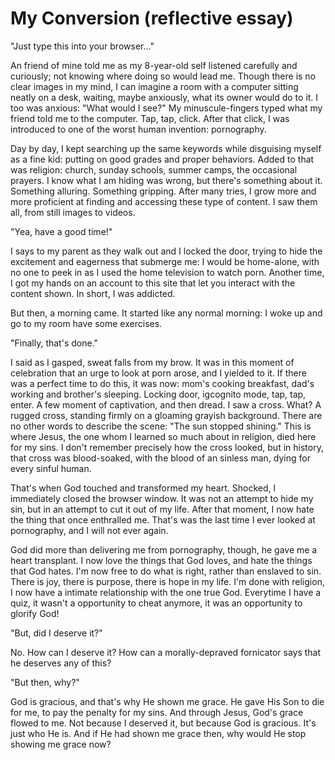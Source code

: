 # My Conversion (reflective essay)

"Just type this into your browser..."

An friend of mine told me as my 8-year-old self listened carefully and curiously; not knowing where doing so would lead me. Though there is no clear images in my mind, I can imagine a room with a computer sitting neatly on a desk, waiting, maybe anxiously, what its owner would do to it. I too was anxious: "What would I see?" My minuscule-fingers typed what my friend told me to the computer. Tap, tap, click. After that click, I was introduced to one of the worst human invention: pornography.

Day by day, I kept searching up the same keywords while disguising myself as a fine kid: putting on good grades and proper behaviors. Added to that was religion: church, sunday schools, summer camps, the occasional prayers. I know what I am hiding was wrong, but there's something about it. Something alluring. Something gripping. After many tries, I grow more and more proficient at finding and accessing these type of content. I saw them all, from still images to videos. 

"Yea, have a good time!"

I says to my parent as they walk out and I locked the door, trying to hide the excitement and eagerness that submerge me: I would be home-alone, with no one to peek in as I used the home television to watch porn. Another time, I got my hands on an account to this site that let you interact with the content shown. In short, I was addicted.

But then, a morning came. It started like any normal morning: I woke up and go to my room have some exercises. 

"Finally, that's done."

I said as I gasped, sweat falls from my brow. It was in this moment of celebration that an urge to look at porn arose, and I yielded to it. If there was a perfect time to do this, it was now: mom's cooking breakfast, dad's working and brother's sleeping. Locking door, igcognito mode, tap, tap, enter. A few moment of captivation, and then dread. I saw a cross. What? A rugged cross, standing firmly on a gloaming grayish background. There are no other words to describe the scene: "The sun stopped shining." This is where Jesus, the one whom I learned so much about in religion, died here for my sins. I don't remember precisely how the cross looked, but in history, that cross was blood-soaked, with the blood of an sinless man, dying for every sinful human.

That's when God touched and transformed my heart. Shocked, I immediately closed the browser window. It was not an attempt to hide my sin, but in an attempt to cut it out of my life. After that moment, I now hate the thing that once enthralled me. That's was the last time I ever looked at pornography, and I will not ever again.

God did more than delivering me from pornography, though, he gave me a heart transplant. I now love the things that God loves, and hate the things that God hates. I'm now free to do what is right, rather than enslaved to sin. There is joy, there is purpose, there is hope in my life. I'm done with religion, I now have a intimate relationship with the one true God. Everytime I have a quiz, it wasn't a opportunity to cheat anymore, it was an opportunity to glorify God! 

"But, did I deserve it?"

No. How can I deserve it? How can a morally-depraved fornicator says that he deserves any of this?

"But then, why?"

God is gracious, and that's why He shown me grace. 
He gave His Son to die for me, to pay the penalty for my sins. And through Jesus, God's grace flowed to me. Not because I deserved it, but because God is gracious. It's just who He is. And if He had shown me grace then, why would He stop showing me grace now?